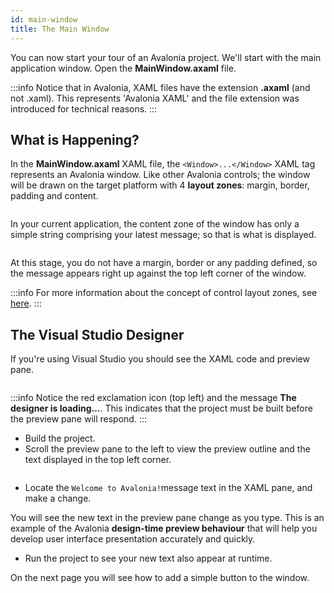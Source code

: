```yaml
---
id: main-window
title: The Main Window
---
```


You can now start your tour of an Avalonia project. We'll start with the main application window. Open the **MainWindow.axaml** file.

:::info
Notice that in Avalonia, XAML files have the extension **.axaml** (and not .xaml). This represents 'Avalonia XAML' and the file extension was introduced for technical reasons.
:::

## What is Happening?

In the **MainWindow.axaml** XAML file, the `<Window>...</Window>` XAML tag represents an Avalonia window. Like other Avalonia controls; the window will be drawn on the target platform with 4 **layout zones**: margin, border, padding and content.

<div style={{textAlign: 'center'}}>
    <img src="/img/get-started/the-main-window/image (25) (2) (1).png" alt="" />
</div>

In your current application, the content zone of the window has only a simple string comprising your latest message; so that is what is displayed.

<div style={{textAlign: 'center'}}>
    <img src="/img/get-started/the-main-window/image (15) (1) (1).png" alt="" />
</div>

At this stage, you do not have a margin, border or any padding defined, so the message appears right up against the top left corner of the window. 

:::info
For more information about the concept of control layout zones, see [here](../concepts/layout/layout-zones.md).
:::

## The Visual Studio Designer

If you're using Visual Studio you should see the XAML code and preview pane.

<div style={{textAlign: 'center'}}>
    <img src="/img/get-started/the-main-window/image (22) (1).png" alt="" />
</div>

:::info
Notice the red exclamation icon (top left) and the message **The designer is loading...**. This indicates that the project must be built before the preview pane will respond.
:::

- Build the project.
- Scroll the preview pane to the left to view the preview outline and the text displayed in the top left corner.

<div style={{textAlign: 'center'}}>
    <img src="/img/get-started/the-main-window/image (6) (2).png" alt="" />
</div>

- Locate the `Welcome to Avalonia!`message text in the XAML pane, and make a change.

You will see the new text in the preview pane change as you type. This is an example of the Avalonia **design-time preview behaviour** that will help you develop user interface presentation accurately and quickly.

- Run the project to see your new text also appear at runtime.

On the next page you will see how to add a simple button to the window.
